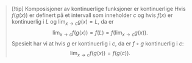 > [!tip] Komposisjoner av kontinuerlige funksjoner er kontinuerlige
> Hvis $f(g(x))$ er definert på et intervall som inneholder $c$ og hvis $f(x)$ er kontinuerlig i $L$ og $\lim_{x\longrightarrow c }g(x)=L$, da er $$\lim_{x\longrightarrow c }f(g(x))=f(L)=f(\lim_{x\longrightarrow c  }g(x) ).$$
>  Spesielt har vi at hvis $g$ er kontinuerlig i $c$, da er $f\circ g$ kontinuerlig i $c$: $$\lim_{x\longrightarrow c }f(g(x)) = f(g(c)). $$